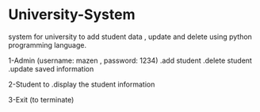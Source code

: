 # University-System
system for university to add student data , update and delete using python programming language.

1-Admin  (username: mazen , password: 1234)
.add student
.delete student
.update saved information

2-Student to 
.display the student information


3-Exit (to terminate)

